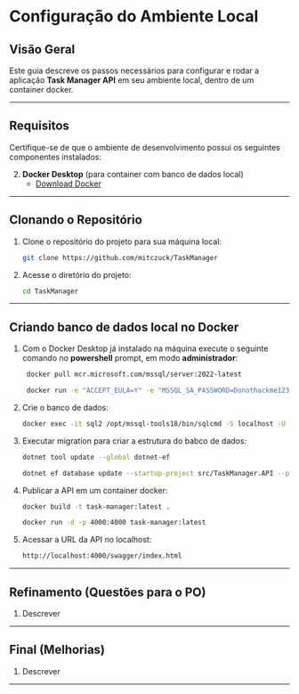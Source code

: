 # Configuração do Ambiente Local

## Visão Geral

Este guia descreve os passos necessários para configurar e rodar a aplicação **Task Manager API** em seu ambiente local, dentro de um container docker.

---

## Requisitos

Certifique-se de que o ambiente de desenvolvimento possui os seguintes componentes instalados:

2. **Docker Desktop** (para container com banco de dados local)
   - [Download Docker](https://www.docker.com/products/docker-desktop/)

---

## Clonando o Repositório

1. Clone o repositório do projeto para sua máquina local:

   ```bash
   git clone https://github.com/mitczuck/TaskManager
   ```

2. Acesse o diretório do projeto:

   ```bash
   cd TaskManager
   ```

---

## Criando banco de dados local no Docker

1. Com o Docker Desktop já instalado na máquina execute o seguinte comando no **powershell** prompt, em modo **administrador**:

   ```bash
	docker pull mcr.microsoft.com/mssql/server:2022-latest

	docker run -e "ACCEPT_EULA=Y" -e "MSSQL_SA_PASSWORD=Donothackme123!" -p 1433:1433 --name sql2 --hostname sql2 -d mcr.microsoft.com/mssql/server:2022-latest
   ```

2. Crie o banco de dados:

   ```bash
   docker exec -it sql2 /opt/mssql-tools18/bin/sqlcmd -S localhost -U SA -P "Donothackme123!" -C -d master -Q "CREATE DATABASE TaskManagerDB"
   ```

3. Executar migration para criar a estrutura do babco de dados:

   ```bash   
   dotnet tool update --global dotnet-ef   
   
   dotnet ef database update --startup-project src/TaskManager.API --project src/TaskManager.Infrastructure --connection "Server=localhost,1433;Database=TaskManagerDB;User=sa;Password=Donothackme123!;TrustServerCertificate=True"
   ```

4. Publicar a API em um container docker:

   ```bash   
   docker build -t task-manager:latest .
   
   docker run -d -p 4000:4000 task-manager:latest
   ```

5. Acessar a URL da API no localhost: 

   ```bash   
   http://localhost:4000/swagger/index.html
   ```

---

## Refinamento (Questões para o PO) 

1. Descrever

---

## Final (Melhorias)

1. Descrever

---

